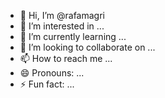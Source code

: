 - 👋 Hi, I’m @rafamagri
- 👀 I’m interested in ...
- 🌱 I’m currently learning ...
- 💞️ I’m looking to collaborate on ...
- 📫 How to reach me ...
- 😄 Pronouns: ...
- ⚡ Fun fact: ...

<!---
rafamagri/rafamagri is a ✨ special ✨ repository because its `README.md` (this file) appears on your GitHub profile.
You can click the Preview link to take a look at your changes.
--->
